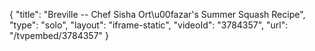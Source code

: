 {
    "title": "Breville -- Chef Sisha Ort\u00fazar's Summer Squash Recipe",
    "type": "solo",
    "layout": "iframe-static",
    "videoId": "3784357",
    "url": "\/tvpembed\/3784357"
}